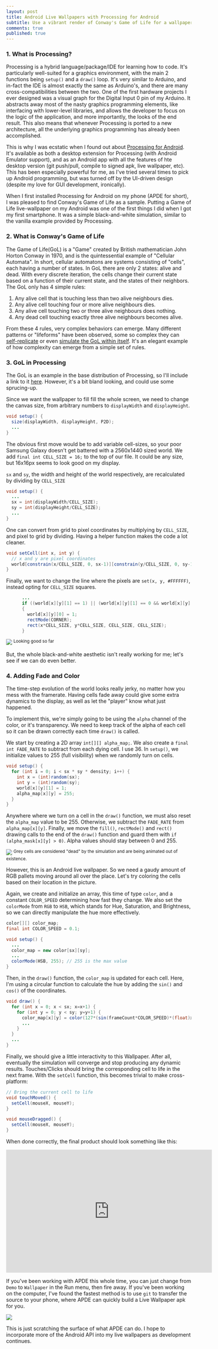```yaml
---
layout: post
title: Android Live Wallpapers with Processing for Android
subtitle: Use a vibrant render of Conway's Game of Life for a wallpaper!
comments: true
published: true
---
```


### 1. What is Processing?

Processing is a hybrid language/package/IDE for learning how to code. It's particularly well-suited for a graphics environment, with the main 2 functions being `setup()` and a `draw()` loop. It's very similar to Arduino, and in-fact the IDE is almost exactly the same as Arduino's, and there are many cross-compatibilities between the two. One of the first hardware projects I ever designed was a visual graph for the Digital Input 0 pin of my Arduino. It abstracts away most of the nasty graphics programming elements, like interfacing with lower-level libraries, and allows the developer to focus on the logic of the application, and more importantly, the looks of the end result. This also means that whenever Processing is ported to a new architecture, all the underlying graphics programming has already been accomplished.

This is why I was ecstatic when I found out about [Processing for Android](https://android.processing.org/). It's available as both a desktop extension for Processing (with Android Emulator support), and as an Android app with all the features of hte desktop version (git push/pull, compile to signed apk, live wallpaper, etc).  This has been especially powerful for me, as I've tried several times to pick up Android programming, but was turned off by the UI-driven design (despite my love for GUI development, ironically). 

When I first installed Processing for Android on my phone (APDE for short), I was pleased to find Conway's Game of Life as a sample. Putting a Game of Life live-wallpaper on my Android was one of the first things I did when I got my first smartphone. It was a simple black-and-white simulation, similar to the vanilla example provided by Processing. 

### 2. What is Conway's Game of Life

The Game of Life(GoL) is a "Game" created by  British mathematician John Horton Conway in 1970, and is the quintessential example of "Cellular Automata". In short, cellular automatons are systems consisting of "cells", each having a number of states. In GoL there are only 2 states: alive and dead. With every discrete iteration, the cells change their current state based on a function of their current state, and the states of their neighbors. The GoL only has 4 simple rules:

<ol>
    <li> Any alive cell that is touching less than two alive neighbours dies. </li>
    <li> Any alive cell touching four or more alive neighbours dies. </li>
    <li> Any alive cell touching two or three alive neighbours does nothing. </li>
    <li> Any dead cell touching exactly three alive neighbours becomes alive. </li>
</ol>

From these 4 rules, very complex behaviors can emerge. Many different patterns or "lifeforms" have been observed, some so complex they can [self-replicate](https://en.wikipedia.org/wiki/Conway%27s_Game_of_Life#Self-replication) or even [simulate the GoL within itself](https://www.youtube.com/watch?v=xP5-iIeKXE8). It's an elegant example of how complexity can emerge from a simple set of rules.

### 3. GoL in Processing

The GoL is an example in the base distribution of Processing, so I'll include a link to it [here](https://github.com/processing/processing-android/blob/master/mode/examples/Topics/Cellular%20Automata/Conway/Conway.pde). However, it's a bit bland looking, and could use some sprucing-up. 

Since we want the wallpaper to fill fill the whole screen, we need to change the canvas size, from arbitrary numbers to `displayWidth` and `displayHeight`.

```java
void setup() {
  size(displayWidth, displayHeight, P2D);
  ...
}
```

The obvious first move would be to add variable cell-sizes, so your poor Samsung Galaxy doesn't get battered with a 2560x1440 sized world. We add `final int CELL_SIZE = 16;` to the top of our file. It could be any size, but 16x16px seems to look good on my display. 

`sx` and `sy`, the width and height of the world respectively, are recalculated by dividing by `CELL_SIZE`

```java
void setup() {
  ...
  sx = int(displayWidth/CELL_SIZE);
  sy = int(displayHeight/CELL_SIZE);
  ...
}
```

One can convert from grid to pixel coordinates by multiplying by `CELL_SIZE`, and pixel to grid by dividing. Having a helper function makes the code a lot cleaner.

```java
void setCell(int x, int y) {
  // x and y are pixel coordinates
  world[constrain(x/CELL_SIZE, 0, sx-1)][constrain(y/CELL_SIZE, 0, sy-1)][1] = 1;
}
```

Finally, we want to change the line where the pixels are `set(x, y, #FFFFFF)`, instead opting for `CELL_SIZE` squares. 

```java
      ...
      if ((world[x][y][1] == 1) || (world[x][y][1] == 0 && world[x][y][0] == 1)) 
      { 
        world[x][y][0] = 1; 
        rectMode(CORNER);
        rect(x*CELL_SIZE, y*CELL_SIZE, CELL_SIZE, CELL_SIZE); 
      } 
```

![](../images/game-of-life/cell_size.png)
<sup>Looking good so far</sup>

But, the whole black-and-white aesthetic isn't really working for me; let's see if we can do even better.


### 4. Adding Fade and Color

The time-step evolution of the world looks really jerky, no matter how you mess with the framerate. Having cells fade away could give some extra dynamics to the display, as well as let the "player" know what just happened. 

To implement this, we're simply going to be using the `alpha` channel of the color, or it's transparency. We need to keep track of the alpha of each cell so it can be drawn correctly each time `draw()` is called.  

We start by creating a 2D array `int[][] alpha_map;`. We also create a `final int FADE_RATE` to subtract from each dying cell. I use 36. In `setup()`, we initialize values to 255 (full visibility) when we randomly turn on cells.

```java
void setup() {
  for (int i = 0; i < sx * sy * density; i++) { 
    int x = (int)random(sx);
    int y = (int)random(sy);
    world[x][y][1] = 1;
    alpha_map[x][y] = 255;
  } 
}
```

Anywhere where we turn on a cell in the `draw()` function, we must also reset the `alpha_map` value to be 255. Otherwise, we subtract the `FADE_RATE` from `alpha_map[x][y]`. Finally, we move the `fill()`, `rectMode()` and `rect()` drawing calls to the end of the `draw()` function and guard them with `if (alpha_mask[x][y] > 0)`. Alpha values should stay between 0 and 255. 

![](../images/game-of-life/fade.png)
<sup>Grey cells are considered "dead" by the simulation and are being animated out of existence.</sup>

However, this is an Android live wallpaper. So we need a gaudy amount of RGB pallets moving around all over the place. Let's try coloring the cells based on their location in the picture.

Again, we create and initialize an array, this time of type `color`, and a constant `COLOR_SPEED` determining how fast they change. We also set the `colorMode` from `RGB` to `HSB`, which stands for Hue, Saturation, and Brightness, so we can directly manipulate the hue more effectively. 

```java
color[][] color_map;
final int COLOR_SPEED = 0.1;

void setup() {
  ...
  color_map = new color[sx][sy];
  ...
  colorMode(HSB, 255); // 255 is the max value 
}
```

Then, in the `draw()` function, the `color_map` is updated for each cell. Here, I'm using a circular function to calculate the hue by adding the `sin()` and `cos()` of the coordinates. 
```java
void draw() {
  for (int x = 0; x < sx; x=x+1) {
    for (int y = 0; y < sy; y=y+1) {
      color_map[x][y] = color(127*(sin(frameCount*COLOR_SPEED)*(float)x/sx)+127*(cos(frameCount*COLOR_SPEED)*(float)y/sy) + 127, 255, 255);
      ...
    }
  }  
  ...
}
```

Finally, we should give a little interactivity to this Wallpaper. After all, eventually the simulation will converge and stop producing any dynamic results. Touches/Clicks should bring the corresponding cell to life in the next frame. With the `setCell` function, this becomes trivial to make cross-platform:

```java
// Bring the current cell to life
void touchMoved() {
  setCell(mouseX, mouseY);
}

void mouseDragged() {
  setCell(mouseX, mouseY);
}
```

When done correctly, the final product should look something like this:

<div align="center">
    <iframe width="560" height="334" src="https://www.youtube.com/embed/4nCTgnbz2fM" frameborder="0" allow="accelerometer; autoplay; encrypted-media; gyroscope; picture-in-picture" allowfullscreen></iframe>
</div>

If you've been working with APDE this whole time, you can just change from `Demo` to `Wallpaper` in the Run menu, then fire away. If you've been working on the computer, I've found the fastest method is to use `git` to transfer the source to your phone, where APDE can quickly build a Live Wallpaper apk for you. 

![](https://camo.githubusercontent.com/c693c25aef8d081db0a5c5e7d80ae192303312c6/68747470733a2f2f692e696d6775722e636f6d2f4d4f42574e695a2e706e673f31)

This is just scratching the surface of what APDE can do. I hope to incorporate more of the Android API into my live wallpapers as development continues. 


